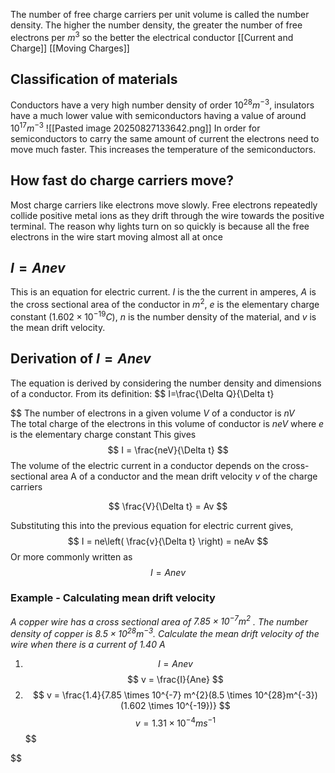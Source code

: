 The number of free charge carriers per unit volume is called the number density. The higher the number density, the greater the number of free electrons per $m^{3}$ so the better the electrical conductor [[Current and Charge]] [[Moving Charges]]
## Classification of materials
Conductors have a very high number density of order $10^{28}m^{-3}$, insulators have a much lower value with semiconductors having a value of around $10^{17}m^{-3}$ 
![[Pasted image 20250827133642.png]]
In order for semiconductors to carry the same amount of current the electrons need to move much faster. This increases the temperature of the semiconductors. 
## How fast do charge carriers move?
Most charge carriers like electrons move slowly. Free electrons repeatedly collide positive metal ions as they drift through the wire towards the positive terminal. The reason why lights turn on so quickly is because all the free electrons in the wire start moving almost all at once

##  $I = Anev$
This is an equation for electric current. $I$ is the the current in amperes, $A$ is the cross sectional area of the conductor in $m^{2}$, $e$ is the elementary charge constant ($1.602 \times 10^{-19}C$), $n$ is the number density of the material, and $v$ is the mean drift velocity.

## Derivation of $I = Anev$
The equation is derived by considering the number density and dimensions of a conductor.
From its definition:
$$
I=\frac{\Delta Q}{\Delta t}

$$
	The  number of electrons in a given volume $V$ of a conductor is $nV$  
	The total charge of the electrons in this volume of conductor is $neV$ where $e$ is the elementary charge constant
This gives
$$
I = \frac{neV}{\Delta t}
$$
	The volume of the electric current in a conductor depends on the cross-sectional area A of a conductor and the mean drift velocity $v$ of the charge carriers

$$
\frac{V}{\Delta t} = Av
$$

Substituting this into the previous equation for electric current gives, 
$$
I = ne\left( \frac{v}{\Delta t} \right) = neAv
$$
Or more commonly written as
$$
I = Anev
$$

### Example - Calculating mean drift velocity
*A copper wire has a cross sectional area of  $7.85 \times 10^{-7} m^{2}$ . The number density of copper is $8.5 \times 10^{28}m^{-3}$. Calculate the mean drift velocity of the wire when there is a current of 1.40 A*
1. $$
I = Anev
$$
$$
v = \frac{I}{Ane}
$$
2. $$
v = \frac{1.4}{7.85 \times 10^{-7} m^{2}(8.5 \times 10^{28}m^{-3})(1.602 \times 10^{-19})}
$$
$$
v = 1.31 \times 10^{-4}ms^{-1}
$$
$$

$$